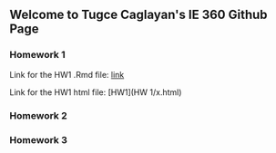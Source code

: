 ## Welcome to Tugce Caglayan's IE 360 Github Page


### Homework 1
Link for the HW1 .Rmd file:
[link](https://github.com/BU-IE-360/spring22-TugceCaglayan/blob/gh-pages/HW%201/x.Rmd)

Link for the HW1 html file: 
[HW1](HW 1/x.html)
### Homework 2
### Homework 3


